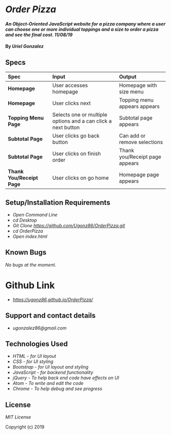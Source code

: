 # _Order Pizza_

#### _An Object-Oriented JavaScript website for a pizza company where a user can choose one or more individual toppings and a size to order a pizza and see the final cost. 11/08/19_

#### By _**Uriel Gonzalez**_

## Specs

| Spec | Input | Output |
| :----------- | :----------------------| :----------- |
| **Homepage**   | User accesses homepage | Homepage with size menu |
| **Homepage** | User clicks next | Topping menu appears appears |
| **Topping Menu Page** | Selects one or multiple options and a can click a next button | Subtotal page appears |
| **Subtotal Page** | User clicks go back button |  Can add or remove selections |
| **Subtotal Page** | User clicks on finish order |  Thank you/Receipt page appears |
| **Thank You/Receipt Page** | User clicks on go home |  Homepage page appears |

## Setup/Installation Requirements

* _Open Command Line_
* _cd Desktop_
* _Git Clone https://github.com/Ugonz86/OrderPizza.git_
* _cd OrderPizza_
* _Open index.html_

## Known Bugs

_No bugs at the moment._

# Github Link
* _https://ugonz86.github.io/OrderPizza/_

## Support and contact details

* _ugonzalez86@gmail.com_

## Technologies Used

* _HTML - for UI layout_
* _CSS - for UI styling_
* _Bootstrap - for UI layout and styling_
* _JavaScript - for backend functionality_
* _jQuery - To help back end code have effects on UI_
* _Atom - To write and edit the code_
* _Chrome - To help debug and see progress_

## License

*MIT License*

Copyright (c) 2019
